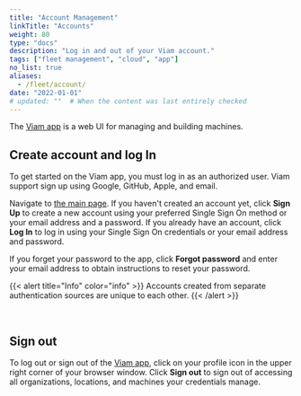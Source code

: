 ```yaml
---
title: "Account Management"
linkTitle: "Accounts"
weight: 80
type: "docs"
description: "Log in and out of your Viam account."
tags: ["fleet management", "cloud", "app"]
no_list: true
aliases:
  - /fleet/account/
date: "2022-01-01"
# updated: ""  # When the content was last entirely checked
---
```


The [Viam app](https://app.viam.com/) is a web UI for managing and building machines.

## Create account and log In

To get started on the Viam app, you must log in as an authorized user.
Viam support sign up using Google, GitHub, Apple, and email.

Navigate to [the main page](https://app.viam.com/).
If you haven't created an account yet, click **Sign Up** to create a new account using your preferred Single Sign On method or your email address and a password.
If you already have an account, click **Log In** to log in using your Single Sign On credentials or your email address and password.

If you forget your password to the app, click **Forgot password** and enter your email address to obtain instructions to reset your password.

{{< alert title="Info" color="info" >}}
Accounts created from separate authentication sources are unique to each other.
{{< /alert >}}

<br>

## Sign out

To log out or sign out of the [Viam app](https://app.viam.com/), click on your profile icon in the upper right corner of your browser window.
Click **Sign out** to sign out of accessing all organizations, locations, and machines your credentials manage.
